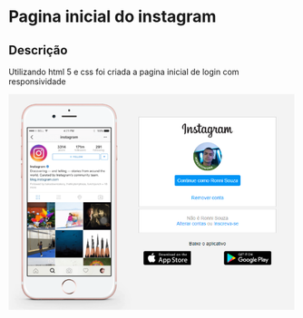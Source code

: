 # Pagina inicial do instagram

## Descrição

Utilizando html 5 e css foi criada a pagina inicial de login com responsividade


![Pagina de inicial](https://github.com/RonniSouza/P-gina-inicial-do-instagram/blob/master/img/Pagina%20inicial.png)
